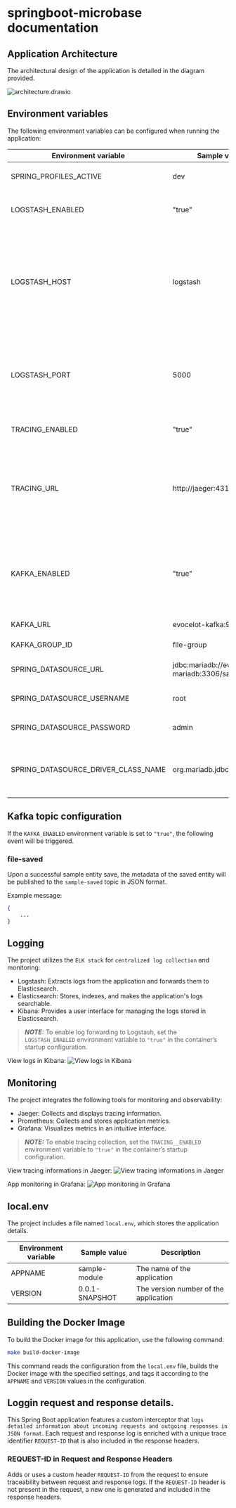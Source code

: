 # springboot-microbase documentation

## Application Architecture  
The architectural design of the application is detailed in the diagram provided.

![architecture.drawio](architecture.drawio.png)  

## Environment variables

The following environment variables can be configured when running the application:

Environment variable | Sample value | Description |
--- | --- | --- |
SPRING_PROFILES_ACTIVE | dev | The profile to run with the application. |
LOGSTASH_ENABLED | "true" | Enable or disable log forwarding to Logstash (`"true"` or `"false"`). |
LOGSTASH_HOST | logstash | The name of the logstash container to push the logs from the springboot app. It is only required when the `LOGSTASH_ENABLED` environemnt variable is `"true"`. |
LOGSTASH_PORT | 5000 | The port of the logstash container. It is only required when the `LOGSTASH_ENABLED` environemnt variable is `"true"`. |
TRACING_ENABLED | "true" | Enable or disable tracing (`"true"` or `"false"`). |
TRACING_URL | http://jaeger:4318/v1/traces | The url of the jaeger instance for sending tracing details. It is only required when the `TRACING_ENABLED` environemnt variable is `"true"`. |
KAFKA_ENABLED | "true" | If set to `"true"` messages about file operations (such as successful uploads) will be sent to the appropriate Kafka topic. |
KAFKA_URL | evocelot-kafka:9092 | The url of the kafka instance.
KAFKA_GROUP_ID | file-group | The id of the kafka group.
SPRING_DATASOURCE_URL | jdbc:mariadb://evocelot-mariadb:3306/sample | The JDBC URL of the DBMS to connect to. |
SPRING_DATASOURCE_USERNAME | root | The username for connecting to the DBMS. |
SPRING_DATASOURCE_PASSWORD | admin | The password for connecting to the DBMS. |
SPRING_DATASOURCE_DRIVER_CLASS_NAME | org.mariadb.jdbc.Driver | The fully qualified name of the JDBC driver class used for the DBMS connection. |

## Kafka topic configuration

If the `KAFKA_ENABLED` environment variable is set to `"true"`, the following event will be triggered.

### file-saved

Upon a successful sample entity save, the metadata of the saved entity will be published to the `sample-saved` topic in JSON format. 

Example message:
```json
{
	...
}
```

## Logging

The project utilizes the `ELK stack` for `centralized log collection` and monitoring:

- Logstash: Extracts logs from the application and forwards them to Elasticsearch.
- Elasticsearch: Stores, indexes, and makes the application's logs searchable.
- Kibana: Provides a user interface for managing the logs stored in Elasticsearch.

> **_NOTE:_** To enable log forwarding to Logstash, set the `LOGSTASH_ENABLED` environment variable to `"true"` in the container’s startup configuration.

View logs in Kibana:
![View logs in Kibana](img/kibana.png)

## Monitoring

The project integrates the following tools for monitoring and observability:

- Jaeger: Collects and displays tracing information.
- Prometheus: Collects and stores application metrics.
- Grafana: Visualizes metrics in an intuitive interface.

> **_NOTE:_** To enable tracing collection, set the `TRACING__ENABLED` environment variable to `"true"` in the container’s startup configuration.

View tracing informations in Jaeger:
![View tracing informations in Jaeger](img/jaeger.png)

App monitoring in Grafana:
![App monitoring in Grafana](img/grafana.png)

## local.env

The project includes a file named `local.env`, which stores the application details.

Environment variable | Sample value | Description |
--- | --- | --- |
APPNAME | sample-module | The name of the application |
VERSION | 0.0.1-SNAPSHOT | The version number of the application |

## Building the Docker Image

To build the Docker image for this application, use the following command:

```bash
make build-docker-image
```

This command reads the configuration from the `local.env` file, builds the Docker image with the specified settings, and tags it according to the `APPNAME` and `VERSION` values in the configuration.

## Loggin request and response details.

This Spring Boot application features a custom interceptor that `logs detailed information about incoming requests and outgoing responses in JSON format`. Each request and response log is enriched with a unique trace identifier `REQUEST-ID` that is also included in the response headers.

### REQUEST-ID in Request and Response Headers

Adds or uses a custom header `REQUEST-ID` from the request to ensure traceability between request and response logs. If the `REQUEST-ID` header is not present in the request, a new one is generated and included in the response headers.
